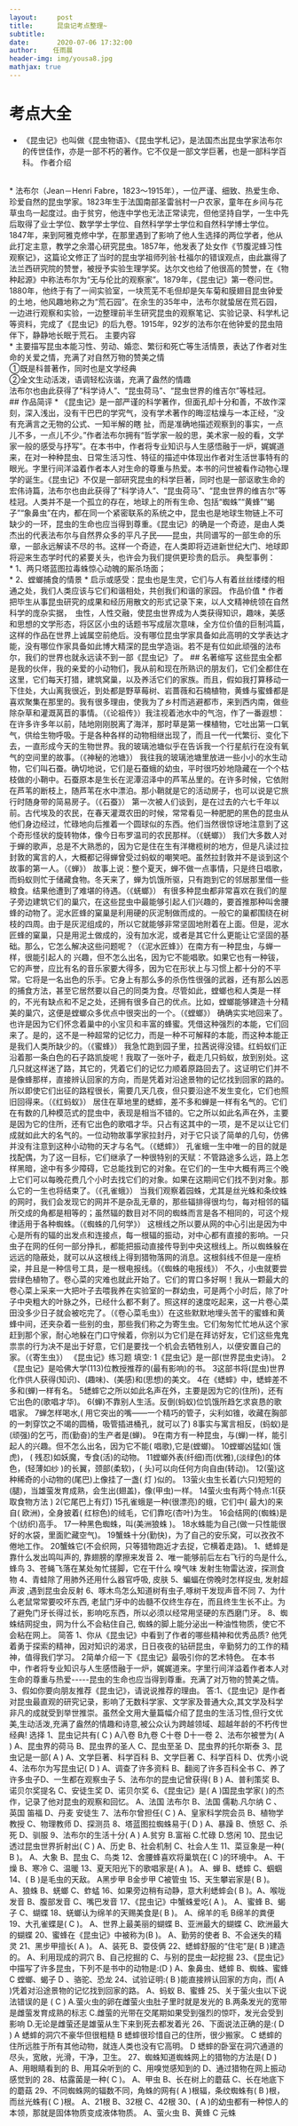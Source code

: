 ```yaml
---
layout:     post
title:      昆虫记考点整理~
subtitle:
date:       2020-07-06 17:32:00
author:    任雨晨
header-img: img/yousa8.jpg
mathjax: true
---
```


# 考点大全

* 《昆虫记》也叫做《昆虫物语》、《昆虫学札记》，是法国杰出昆虫学家法布尔的传世佳作，亦是一部不朽的著作。它不仅是一部文学巨著，也是一部科学百科。
作者介绍
<br>
* 法布尔（Jean－Henri Fabre，1823～1915年），一位严谨、细致、热爱生命、珍爱自然的昆虫学家。1823年生于法国南部圣雷翁村一户农家，童年在乡间与花草虫鸟一起度过。由于贫穷，他连中学也无法正常读完，但他坚持自学，一生中先后取得了业士学位、数学学士学位、自然科学学士学位和自然科学博士学位。1847年，来到阿雅克修中学，在那里遇到了影响了他人生选择的两位学者，他从此打定主意，教学之余潜心研究昆虫。1857年，他发表了处女作《节腹泥蜂习性观察记》，这篇论文修正了当时的昆虫学祖师列翁·杜福尔的错误观点，由此赢得了法兰西研究院的赞誉，被授予实验生理学奖。达尔文也给了他很高的赞誉，在《物种起源》中称法布尔为“无与伦比的观察家”。1879年，《昆虫记》第一卷问世。1880年，他终于有了一间实验室，一块荒芜不毛但却是矢车菊和膜翅目昆虫钟爱的土地，他风趣地称之为“荒石园”。在余生的35年中，法布尔就蛰居在荒石园，一边进行观察和实验，一边整理前半生研究昆虫的观察笔记、实验记录、科学札记等资料，完成了《昆虫记》的后九卷。1915年，92岁的法布尔在他钟爱的昆虫陪伴下，静静地长眠于荒石。
主要内容
<br>
* 主要描写昆虫本能习性、劳动、婚恋、繁衍和死亡等生活情景，表达了作者对生命的关爱之情，充满了对自然万物的赞美之情
<br>
①既是科普著作，同时也是文学经典
<br>
②全文生动活泼，语调轻松诙谐，充满了盎然的情趣
<br>
法布尔也由此获得了“科学诗人”、“昆虫荷马”、“昆虫世界的维吉尔”等桂冠。
<br>
## 作品简评
* 《昆虫记》是一部严谨的科学著作，但面孔却十分和善，不故作深刻，深入浅出，没有干巴巴的学究气，没有学术著作的晦涩枯燥与一本正经，“没有充满言之无物的公式、一知半解的瞎
扯，而是准确地描述观察到的事实，一点儿不多，一点儿不少。”作者法布尔拥有“哲学家一般的思，美术家一般的看，文学家一般的感受与抒写”。在本书中，作者将专业知识与人生感悟融于一炉，娓娓道来，在对一种种昆虫、日常生活习性、特征的描述中体现出作者对生活世事特有的眼光。字里行间洋溢着作者本人对生命的尊重与热爱。本书的问世被看作动物心理学的诞生。《昆虫记》不仅是一部研究昆虫的科学巨著，同时也是一部讴歌生命的宏伟诗篇，法布尔也由此获得了“科学诗人”、“昆虫荷马”、“昆虫世界的维吉尔”等桂冠。人类并不是一个孤立的存在，地球上的所有生命、包括“蜘蛛”“黄蜂”“蝎子”“象鼻虫”在内，都在同一个紧密联系的系统之中，昆虫也是地球生物链上不可缺少的一环，昆虫的生命也应当得到尊重。《昆虫记》的确是一个奇迹，是由人类杰出的代表法布尔与自然界众多的平凡子民——昆虫，共同谱写的一部生命的乐章，一部永远解读不尽的书。这样一个奇迹，在人类即将迈进新世纪大门、地球即将迎来生态学时代的紧要关头，也许会为我们提供更珍贵的启示。
典型事例：
<br>
   * 1、两只塔蓝图拉毒蛛惊心动魄的厮杀场面；
<br>
   * 2、螳螂捕食的情景
* 启示或感受：昆虫也是生灵，它们与人有着丝丝缕缕的相通之处，我们人类应该与它们和谐相处，共创我们和谐的家园。
作品价值
* 作者把毕生从事昆虫研究的成果和经历用散文的形式记录下来，以人文精神统领在自然科学的庞杂实据， 虫性，人性交融，使昆虫世界成为人类获得知识，趣味，美感和思想的文学形态，将区区小虫的话题书写成层次意味，全方位价值的巨制鸿篇，这样的作品在世界上诚属空前绝后。没有哪位昆虫学家具备如此高明的文学表达才能，没有哪位作家具备如此博大精深的昆虫学造诣。若不是有位如此顽强的法布尔，我们的世界也就永远读不到一部《昆虫记》了。
## 名著缩写
这些昆虫全都是我的伙伴，我的亲爱的小动物们，我从前和现在所熟识的朋友们，它们全都住在这里，它们每天打猎，建筑窝巢，以及养活它们的家族。而且，假如我打算移动一下住处，大山离我很近，到处都是野草莓树、岩蔷薇和石楠植物，黄蜂与蜜蜂都是喜欢聚集在那里的。我有很多理由，使我为了乡村而逃避都市，来到西内南，做些除杂草和灌溉莴苣的事情。（《论祖传》）我注视着池水中的气泡，作了一番遐想：在许多许多年以前，陆地刚刚脱离了海洋，那时草是第一棵植物，它吐出第一口氧气，供给生物呼吸。于是各种各样的动物相继出现了，而且一代一代繁衍、变化下去，一直形成今天的生物世界。我的玻璃池塘似乎在告诉我一个行星航行在没有氧气的空间里的故事。（《神秘的池塘》）
我往我的玻璃池塘里放进一些小小的水生动物，它们叫石蚕。确切地说，它们是石蚕蛾的幼虫，平时很巧妙地隐藏在一个个枯枝做的小鞘中。石蚕原本是生长在泥潭沼泽中的芦苇丛里的。在许多时候，它依附在芦苇的断枝上，随芦苇在水中漂泊。那小鞘就是它的活动房子，也可以说是它旅行时随身带的简易房子。（《石蚕》）
第一次被人们谈到，是在过去的六七千年以前。古代埃及的农民，在春天灌溉农田的时候，常常看见一种肥肥的黑色的昆虫从他们身边经过，忙碌地向后推着一个圆球似的东西。他们当然很惊讶地注意到了这个奇形怪状的旋转物体，像今日布罗温司的农民那样。（《蜣螂》）
我们大多数人对于蝉的歌声，总是不大熟悉的，因为它是住在生有洋橄榄树的地方，但是凡读过拉封敦的寓言的人，大概都记得蝉曾受过蚂蚁的嘲笑吧。虽然拉封敦并不是谈到这个故事的第一人。（《蝉》）
故事上说：整个夏天，蝉不做一点事情，只是终日唱歌，而蚂蚁则忙于储藏食物。冬天来了，蝉为饥饿所驱，只有跑到它的邻居那里借一些粮食。结果他遭到了难堪的待遇。（《蜣螂》）
有很多种昆虫都非常喜欢在我们的屋子旁边建筑它们的巢穴，在这些昆虫中最能够引起人们兴趣的，要首推那种叫舍腰蜂的动物了。泥水匠蜂的窠巢是利用硬的灰泥制做而成的。一般它的巢都围绕在树枝的四周。由于是灰泥组成的，所以它就能够非常坚固地附着在上面。但是，泥水匠蜂的窠巢，只是用泥土做成的，没有加水泥，或者是其它什么更能让它坚固的基础。那么，它怎么解决这些问题呢？（《泥水匠蜂》）在南方有一种昆虫，与蝉一样，很能引起人的
兴趣，但不怎么出名，因为它不能唱歌。如果它也有一种钹，它的声誉，应比有名的音乐家要大得多，因为它在形状上与习惯上都十分的不平常。它将是一名出色的乐手。它身上有那么多的杀伤性很强的武器，还有那么凶恶的捕食方法，甚至它居然要以自己的同类为食。尽管如此，螳螂也和人类是一样的，不光有缺点和不足之处，还拥有很多自己的优点。比如，螳螂能够建造十分精美的巢穴，这便是螳螂众多优点中很突出的一个。（《螳螂》）
确确实实地回来了。也许是因为它们怀念着巢中的小宝贝和丰富的蜂蜜。凭借这种强烈的本能，它们回来了。是的，这不是一种超常的记忆力，而是一种不可解释的本能，而这种本能正是我们人类所缺少的。（《蜜蜂》）
我急忙跑到园子里，拉茜说得没错。红蚂蚁们正沿着那一条白色的石子路凯旋呢！我取了一张叶子，截走几只蚂蚁，放到别处。这几只就这样迷了路，其它的，凭着它们的记忆力顺着原路回去了。这证明它们并不是像蜂那样，直接辨认回家的方向，而是凭着对沿途景物的记忆找到回家的路的。所以即使它们出征的路程很长，需要几天几夜，但只要沿途不发生变化，它们也照旧回得来。（《红蚂蚁》）
居住在草地里的蟋蟀，差不多和蝉是一样有名气的。它们在有数的几种模范式的昆虫中，表现是相当不错的。它之所以如此名声在外，主要是因为它的住所，还有它出色的歌唱才华。只占有这其中的一项，是不足以让它们成就如此大的名气的。一位动物故事学家拉封丹，对于它只谈了简单的几句，仿佛并没有注意到这种小动物的天才与名气。（《蟋蟀》）
孔雀蛾一生中唯一的目的就是找配偶，为了这一目标，它们继承了一种很特别的天赋：不管路途多么远，路上怎样黑暗，途中有多少障碍，它总能找到它的对象。在它们的一生中大概有两三个晚上它们可以每晚花费几个小时去找它们的对象。如果在这期间它们找不到对象。那么它的一生也将结束了。（《孔雀蛾》）
当我们观察着园蛛，尤其是丝光蛛和条纹蛛的网时，我们会发现它的网并不是杂乱无章的，那些辐排得很均匀，每对相邻的辐所交成的角都是相等的；虽然辐的数目对不同的蜘蛛而言是各不相同的，可这个规律适用于各种蜘蛛。（《蜘蛛的几何学》）
这根线之所以要从网的中心引出是因为中心是所有的辐的出发点和连接点，每一根辐的振动，对中心都有直接的影响。一只虫子在网的任何一部分挣扎，都能把振动直接传导到中央这根线上。所以蜘蛛躲在远远的隐蔽处，就可以从这根线上得到猎物落网的消息。这根斜线不但是一座桥梁，并且是一种信号工具，是一根电报线。（《蜘蛛的电报线》）
不久，小虫就要尝尝绿色植物了。卷心菜的灾难也就此开始了。它们的胃口多好啊！我从一颗最大的卷心菜上采来一大把叶子去喂我养在实验室的一群幼虫，可是两个小时后，除了叶子中央粗大的叶脉之外，已经什么都不剩了。照这样的速度吃起来，这一片卷心菜田没多少日子就会被吃完了。（《卷心菜毛虫》）在这些默默地埋头苦干的蜜蜂和黄蜂中间，还夹杂着一些别的虫，那些我们称之为寄生虫。它们匆匆忙忙地从这个家赶到那个家，耐心地躲在门口守候着，你别以为它们是在拜访好友，它们这些鬼鬼祟祟的行为决不是出于好意，它们是要找一个机会去牺牲别人，以便安置自己的家。（《寄生虫》）
《昆虫记》练习题
填空:
1《昆虫记》是一部(世界昆虫史诗)。
2《昆虫记》是哈佛大学(113)位教授推荐的(最有影响)的书。
3这部书将(昆虫)世界化作供人获得(知识)、(趣味)、(美感)和(思想)的美文。
4在《蟋蟀》中，蟋蟀差不多和(蝉)一样有名。
5蟋蟀它之所以如此名声在外，主要是因为它的(住所)，还有它出色的(歌唱才华)。
6(蝉)不靠别人生活。反倒(蚂蚁)位饥饿所趋乞求哀恳的歌唱家。
7蝉怎样喝水,( 用它突出的嘴——一个精巧的管子，尖利如锥，收藏在胸部的一刺穿饮之不竭的圆桶，吸管插进桶孔，就可以了)
8事实与寓言相反，(蚂蚁)是(顽强)的乞丐，而(勤奋)的生产者是(蝉)。
9在南方有一种昆虫，与(蝉)一样，能引起人的兴趣。但不怎么出名，因为它不能( 唱歌),它是(螳螂)。
10螳螂凶猛如( 饿虎)， ( 残忍)如妖魔，专食(活)的动物。
11螳螂外表(纤细)而(优雅),(淡绿色)的体色，(轻薄如纱 )的长翼，颈部(柔软)，( 头)可以向任何方向自由(转动)。
12(萤)这种稀奇的小动物的(尾巴)上像挂了一盏( 灯 )似的。
13萤火虫生长着(六只)短短的(腿)，当雄萤发育成熟，会生出(翅盖)，像(甲虫)一样。
14萤火虫有两个特点:1(获取食物方法 ) 2(它尾巴上有灯)
15孔雀蛾是一种(很漂亮)的蛾，它们中( 最大)的来自( 欧洲)，全身披着( 红棕色)的绒毛，它们靠吃(杏叶)为生。
16会结网的(蜘蛛)是个(纺织)高手。
17一种黑色蜘蛛，叫(美洲狼蛛 )。
18水蛛能为自己(做一只性能很好的水袋，里面贮藏空气)。
19蟹蛛十分(勤快)，为了自己的安乐窝，可以孜孜不倦地工作。
20蟹蛛它(不会织网，只等猎物跑近才去捉，它横着走路)。
1、蟋蟀是靠什么发出鸣叫声的,
靠翅膀的摩擦来发音
2、唯一能够前后左右飞行的鸟是什么,
蜂鸟
3、苍蝇飞落在某处匆忙搓脚，它在干什么
嗅气味 发射生物雷达波，探测食物
4、青蛙除了用肺外还用什么器官呼吸,
皮肤
5、蝙蝠在傍晚时怎样捉虫,
发射超声波 ,遇到昆虫会反射
6、啄木鸟怎么知道树有虫子,啄树干发现声音不同
7、为什么老鼠常常要咬坏东西,
老鼠门牙中的齿髓不仅终生存在，而且终生生长不止。为了避免门牙长得过长，影响吃东西，所以必须以经常用坚硬的东西磨门牙。
8、蜘蛛结网捉虫，网为什么不会粘住自己,
蜘蛛的脚上能分泌出一种油性物质，使它不会粘在网上。
简答
1、你从《昆虫记》中看到了作者的哪些精神和优秀品质?
他凭着勇于探索的精神，因对知识的渴求，日日夜夜的钻研昆虫，辛勤努力的工作的精神，值得我们学习。
2简单介绍一下《昆虫记》最吸引你的艺术特色。
在本书中，作者将专业知识与人生感悟融于一炉，娓娓道来。字里行间洋溢着作者本人对生命的尊重与热爱-----昆虫的生命也应当得到尊重。充满了对万物的赞美之情。
3、假如你要向朋友推荐《昆虫记》，请说说推荐的理由。
答:1、《昆虫记》是作者对昆虫最直观的研究记录，影响了无数科学家、文学家及普通大众,其文学及科学非凡的成就受到举世推崇。虽然全文用大量篇幅介绍了昆虫的生活习性,但行文优美,生动活泼,充满了盎然的情趣和诗意,被公众认为跨越领域、超越年龄的不朽传世经典!
选择
1、昆虫记共有( C )
A八卷 B九卷 C十卷 D十一卷
2、法布尔被誉为( A )
A、昆虫界的荷马 B、昆虫界的圣人 C、昆虫至圣 D、昆虫界的托尔斯泰
3、昆虫记是一部( A )
A、文学巨著、科学百科 B、文学巨著 C、科学百科 D、优秀小说
4、法布尔为写昆虫记( D )
A、调查了许多资料 B、翻阅了许多百科全书 C、养了许多虫子D、一生都在观察虫子
5、法布尔的昆虫记曾获得( B )
A、普利策奖 B、诺贝尔奖提名 C、安徒生奖 D、诺贝尔奖
6、《昆虫记》是( A )国昆虫学家( )的杰作，记录了他对昆虫的观察和回忆。
A、法国 法布尔 B、法国 儒勒.凡尔纳 C 、英国 笛福 D、丹麦 安徒生
7、法布尔曾担任( C )
A、皇家科学院会员 B、植物学教授 C、物理教师 D、探测员
8、塔蓝图拉蜘蛛易于( D )
A、暴躁 B、愤怒 C、杀死 D、驯服
9、法布尔的生活十分( A )
A.贫穷 B.富裕 C.忙碌 D.悠闲
10、昆虫记透过昆虫世界折射出( C )
A、历史 B、社会机制 C、社会人生
11、菜豆象是一种( B )。
A、大象 B、昆虫 C、鸟类
12、舍腰蜂喜欢将巢筑在( C )的环境中。
A、干燥 B、寒冷 C、温暖
13、夏天阳光下的歌唱家是( A )。
A、蝉 B、蟋蟀 C、蝈蝈
14、( B )是毛虫的天敌。
A黑步甲 B金步甲 C被管虫
15、天生攀岩家是( B )。
A、狼蛛 B、蜣螂 C、蚱蜢
16、如果旁边稍有动静，意大利蟋蟀会( B )。A、喉咙发音 B、腹部发音 C、嘴巴发音
17、《昆虫记》中蟹蛛爱吃( A )。
A、蜜蜂 B、蝎子 C、蝴蝶
18、蜣螂认为绵羊的天赐美食是( B )。
A、绵羊的毛 B绵羊的粪便
19、大孔雀蝶是( C )。
A、世界上最美丽的蝴蝶 B、亚洲最大的蝴蝶 C、欧洲最大的蝴蝶
20、蜜蜂在《昆虫记》中被称为(B )。
A、勤劳的使者 B、不会迷失的精灵
21、黑步甲擅长( A )。
A、装死 B、耍伎俩
22、蟋蟀舒服的“住宅”是( B )建造的。
A、利用现成的洞穴 B、自己挖掘的 C、与别的昆虫一起挖掘
23、《昆虫记》中描写了许多昆虫，下列不是书中的动物是:(D )
A、象鼻虫、蟋蟀 B、蜘蛛、蜜蜂 C 螳螂、蝎子 D 、骆驼、恐龙
24、试验证明:( B )能直接辨认回家的方向，而( A )凭着对沿途景物的记忆找到回家的路。
A、蚂蚁 B、蜜蜂
25、关于萤火虫以下说法错误的是 ( C )
A.萤火虫的卵在雌萤火虫肚子里时就是发光的
B.两条发光的宽带是雌萤发育成熟的标志
C.雌萤的光带在交尾期如果受到强烈的惊吓，发光会受到影响
D.无论是雌萤还是雄萤从生下来到死去都发着光
26、下面说法正确的是:( D )
A 蟋蟀的洞穴不豪华但很粗糙 B 蟋蟀很珍惜自己的住所，很少搬家。
C 蟋蟀的住所远胜于所有其他动物，就连人类也没有它高明。
D 蟋蟀的卧室在洞穴通道的尽头，宽敞，光滑，干净，卫生。
27、蜘蛛知道蜘蛛网上的猎物的方法是( D )
A、用眼睛看到的 B、用耳朵听到的
C、用嗅觉感知到的 D、通过猎物在网上振动感觉到的
28、枯露菌是一种( C )。
A、甲虫 B、长在树上的蘑菇 C、长在地底下的蘑菇
29、不同蜘蛛网的辐数不同，角蛛的网有( A )根辐，条纹蜘蛛有( B )根，而丝光蛛有( C )根。
A、21根 B、32根 C、42根
30、( A )的幼虫都有一种惊人的本领，那就是固体物质变成液体物质。
A、萤火虫 B、黄蜂 C 元蛛
